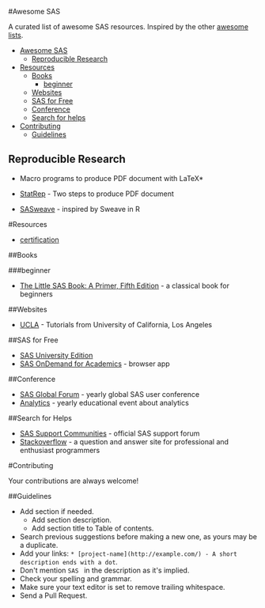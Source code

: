 #Awesome SAS

A curated list of awesome SAS resources. Inspired by the other [awesome lists](https://github.com/bayandin/awesome-awesomeness).

* [Awesome SAS](#awesome-sas)
	* [Reproducible Research](#reproducible-research)
* [Resources](#resources)
	* [Books](#books)
		* [beginner](#beginner)
	* [Websites](#websites)
	* [SAS for Free](#sas-for-free)
	* [Conference](#conference)
	* [Search for helps](#search-for-helps)
* [Contributing](#contributing)
	* [Guidelines](#guidelines)

## Reproducible Research

* Macro programs to produce PDF document with LaTeX*

* [StatRep](http://support.sas.com/rnd/app/papers/statrep.html) - Two steps to produce PDF document
* [SASweave](http://homepage.stat.uiowa.edu/~rlenth/SASweave/) - inspired by Sweave in R

#Resources

* [certification](http://support.sas.com/certify/index.html)

##Books

###beginner

* [The Little SAS Book: A Primer, Fifth Edition](http://www.sas.com/store/prodBK_65423_en.html) - a classical book for beginners

##Websites

* [UCLA](http://www.ats.ucla.edu/stat/sas/) - Tutorials from University of California, Los Angeles

##SAS for Free

* [SAS University Edition](http://www.sas.com/en_us/software/university-edition.html)
* [SAS OnDemand for Academics](http://www.sas.com/en_us/industry/higher-education/on-demand-for-academics.html) - browser app

##Conference

* [SAS Global Forum](http://www.sas.com/events/analytics/us/) - yearly global SAS user conference
* [Analytics](http://www.sas.com/events/analytics/us/) - yearly educational event about analytics

##Search for Helps

* [SAS Support Communities](https://communities.sas.com/welcome) - official SAS support forum
* [Stackoverflow](http://stackoverflow.com/questions/tagged/sas) - a question and answer site for professional and enthusiast programmers

#Contributing

Your contributions are always welcome!

##Guidelines
* Add section if needed.
	* Add section description.
	* Add section title to Table of contents.
* Search previous suggestions before making a new one, as yours may be a duplicate.
* Add your links: `* [project-name](http://example.com/) - A short description ends with a dot`.
* Don't mention `SAS ` in the description as it's implied.
* Check your spelling and grammar.
* Make sure your text editor is set to remove trailing whitespace.
* Send a Pull Request.

